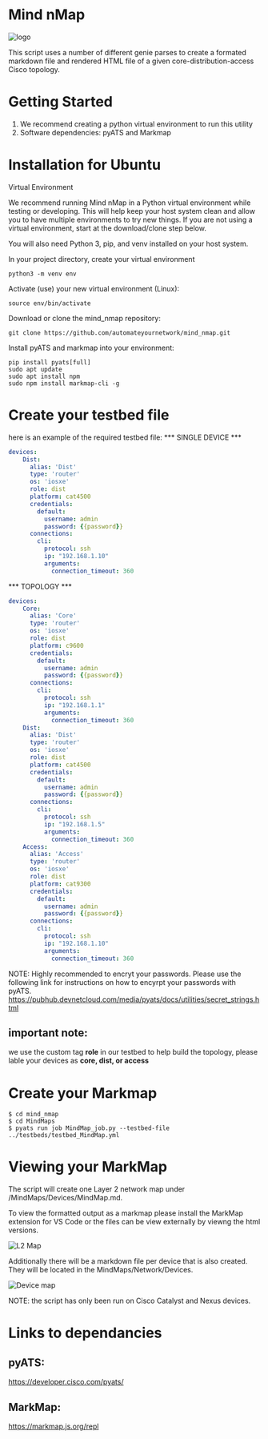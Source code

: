 # Mind nMap

![logo](images/logo.jpg)

This script uses a number of different genie parses to create a formated markdown file and rendered HTML file of a given core-distribution-access Cisco topology.
# Getting Started
1.	We recommend creating a python virtual environment to run this utility
2.	Software dependencies: pyATS and Markmap

# Installation for Ubuntu
Virtual Environment

We recommend running Mind nMap in a Python virtual environment while testing or developing. This will help keep your host system clean and allow you to have multiple environments to try new things. If you are not using a virtual environment, start at the download/clone step below.

You will also need Python 3, pip, and venv installed on your host system.

In your project directory, create your virtual environment
``` console
python3 -m venv env
```
Activate (use) your new virtual environment (Linux):
``` console
source env/bin/activate
```
Download or clone the mind_nmap repository:

``` console
git clone https://github.com/automateyournetwork/mind_nmap.git
```

Install pyATS and markmap into your environment:
``` console
pip install pyats[full]
sudo apt update
sudo apt install npm
sudo npm install markmap-cli -g
```

# Create your testbed file
here is an example of the required testbed file:
*** SINGLE DEVICE ***
``` yaml
devices:
    Dist:
      alias: 'Dist'
      type: 'router'
      os: 'iosxe'
      role: dist
      platform: cat4500
      credentials:
        default:
          username: admin
          password: {{password}}
      connections:        
        cli:
          protocol: ssh
          ip: "192.168.1.10"
          arguments:
            connection_timeout: 360
```

*** TOPOLOGY ***
``` yaml
devices:
    Core:
      alias: 'Core'
      type: 'router'
      os: 'iosxe'
      role: dist
      platform: c9600
      credentials:
        default:
          username: admin
          password: {{password}}
      connections:        
        cli:
          protocol: ssh
          ip: "192.168.1.1"
          arguments:
            connection_timeout: 360
    Dist:
      alias: 'Dist'
      type: 'router'
      os: 'iosxe'
      role: dist
      platform: cat4500
      credentials:
        default:
          username: admin
          password: {{password}}
      connections:        
        cli:
          protocol: ssh
          ip: "192.168.1.5"
          arguments:
            connection_timeout: 360
    Access:
      alias: 'Access'
      type: 'router'
      os: 'iosxe'
      role: dist
      platform: cat9300
      credentials:
        default:
          username: admin
          password: {{password}}
      connections:        
        cli:
          protocol: ssh
          ip: "192.168.1.10"
          arguments:
            connection_timeout: 360
```

NOTE: Highly recommended to encryt your passwords. Please use the following link for instructions on how to encyrpt your passwords with pyATS.
https://pubhub.devnetcloud.com/media/pyats/docs/utilities/secret_strings.html

## important note:
we use the custom tag <B>role</b> in our testbed to help build the topology, please lable your devices as <B> core, dist, or access</B>

# Create your Markmap
``` console
$ cd mind_nmap
$ cd MindMaps
$ pyats run job MindMap_job.py --testbed-file ../testbeds/testbed_MindMap.yml
```

# Viewing your MarkMap
The script will create one Layer 2 network map under /MindMaps/Devices/MindMap.md.

To view the formatted output as a markmap please install the MarkMap extension for VS Code or the files can be view externally by viewng the html versions.

![L2 Map](images/L2_Map.png)

Additionally there will be a markdown file per device that is also created. They will be located in the MindMaps/Network/Devices. 

![Device map](images/Device_Example.PNG)

NOTE: the script has only been run on Cisco Catalyst and Nexus devices.



# Links to dependancies
## pyATS: 
https://developer.cisco.com/pyats/
## MarkMap:
https://markmap.js.org/repl
